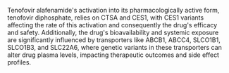 Tenofovir alafenamide's activation into its pharmacologically active form, tenofovir diphosphate, relies on CTSA and CES1, with CES1 variants affecting the rate of this activation and consequently the drug's efficacy and safety. Additionally, the drug's bioavailability and systemic exposure are significantly influenced by transporters like ABCB1, ABCC4, SLCO1B1, SLCO1B3, and SLC22A6, where genetic variants in these transporters can alter drug plasma levels, impacting therapeutic outcomes and side effect profiles.
